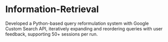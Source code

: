 # Information-Retrieval
Developed a Python-based query reformulation system with Google Custom Search API, iteratively expanding and reordering queries with user feedback, supporting 50+ sessions per run.
